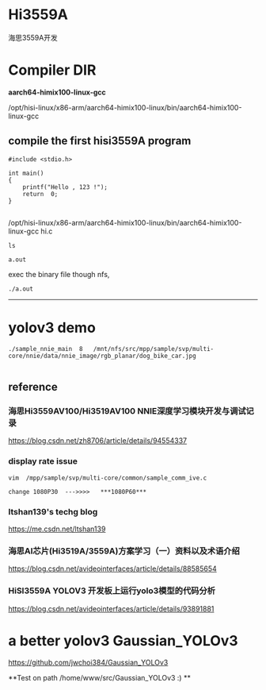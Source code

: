 # Hi3559A
海思3559A开发


#  Compiler DIR
**aarch64-himix100-linux-gcc**   

/opt/hisi-linux/x86-arm/aarch64-himix100-linux/bin/aarch64-himix100-linux-gcc


##  compile the first hisi3559A program
```
#include <stdio.h>

int main()
{
	printf("Hello , 123 !");
	return  0;
}


```



/opt/hisi-linux/x86-arm/aarch64-himix100-linux/bin/aarch64-himix100-linux-gcc  hi.c


```
ls 

a.out

```

exec the binary file though nfs,
```
./a.out 

```


---------------------

#  yolov3 demo

```
./sample_nnie_main  8   /mnt/nfs/src/mpp/sample/svp/multi-core/nnie/data/nnie_image/rgb_planar/dog_bike_car.jpg


```



##  reference  

###  海思Hi3559AV100/Hi3519AV100 NNIE深度学习模块开发与调试记录 
https://blog.csdn.net/zh8706/article/details/94554337     


###  display rate issue
```
vim  /mpp/sample/svp/multi-core/common/sample_comm_ive.c

change 1080P30  --->>>>   ***1080P60***

```


###   ltshan139's techg blog 

https://me.csdn.net/ltshan139  

###  海思AI芯片(Hi3519A/3559A)方案学习（一）资料以及术语介绍
https://blog.csdn.net/avideointerfaces/article/details/88585654    


###  HiSI3559A   YOLOV3   开发板上运行yolo3模型的代码分析


https://blog.csdn.net/avideointerfaces/article/details/93891881



 #   a better yolov3   Gaussian_YOLOv3
 
 https://github.com/jwchoi384/Gaussian_YOLOv3
 
 **Test  on path   /home/www/src/Gaussian_YOLOv3 :)  **
